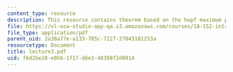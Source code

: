 ```yaml
---
content_type: resource
description: This resource contains theorem based on the hopf maximum principle.
file: https://ol-ocw-studio-app-qa.s3.amazonaws.com/courses/18-152-introduction-to-partial-differential-equations-fall-2005/f6d2be28e0561f17d6e348398f2d0914_lecture3.pdf
file_type: application/pdf
parent_uid: 2a38a77e-a133-705c-7227-27043181253a
resourcetype: Document
title: lecture3.pdf
uid: f6d2be28-e056-1f17-d6e3-48398f2d0914
---
```

